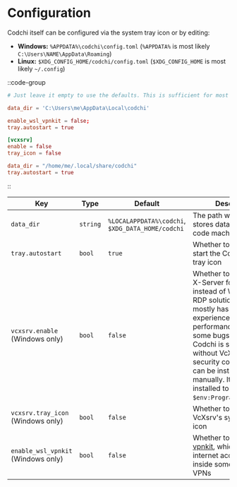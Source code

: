 # Configuration

Codchi itself can be configured via the system tray icon or by editing:

- **Windows:** `%APPDATA%\codchi\config.toml` (`%APPDATA%` is most likely `C:\Users\NAME\AppData\Roaming`)
- **Linux:** `$XDG_CONFIG_HOME/codchi/config.toml` (`$XDG_CONFIG_HOME` is most likely `~/.config`)

::code-group

```toml [Minimal config.toml (All systems)]
# Just leave it empty to use the defaults. This is sufficient for most users
```

```toml [Complete config.toml (Windows)]
data_dir = 'C:\Users\me\AppData\Local\codchi'

enable_wsl_vpnkit = false;
tray.autostart = true

[vcxsrv]
enable = false
tray_icon = false
```

```toml [Complete config.toml (Linux)]
data_dir = "/home/me/.local/share/codchi"
tray.autostart = true
```

::

| **Key**                            | **Type** | **Default**                                      | **Description**                                                                                                                                                                                                                                                                                                                                                                   |
| ------                             | ----     | -------                                          | -------------                                                                                                                                                                                                                                                                                                                                                                     |
| `data_dir`                         | `string` | `%LOCALAPPDATA%\codchi`, `$XDG_DATA_HOME/codchi` | The path where codchi stores data files from code machines                                                                                                                                                                                                                                                                                                                        |
| `tray.autostart`                   | `bool`   | `true`                                           | Whether to automatically start the Codchi system tray icon                                                                                                                                                                                                                                                                                                                        |
| `vcxsrv.enable` (Windows only)     | `bool`   | `false`                                          | Whether to use [VcXsrv](https://github.com/marchaesen/vcxsrv), a X-Server for Windows, instead of Windows' own RDP solution. VcXsrv mostly has a better user experience and better performance but still has some bugs. Currently Codchi is shipped without VcXsrv due to security concerns, but it can be installed manually. It must be installed to `$env:ProgramData\VcXsrv`. |
| `vcxsrv.tray_icon` (Windows only)  | `bool`   | `false`                                          | Whether to show VcXsrv's system tray icon
| `enable_wsl_vpnkit` (Windows only) | `bool`   | `false`                                          | Whether to enable [wsl-vpnkit](https://github.com/sakai135/wsl-vpnkit), which enables internet access in WSL inside some company VPNs
